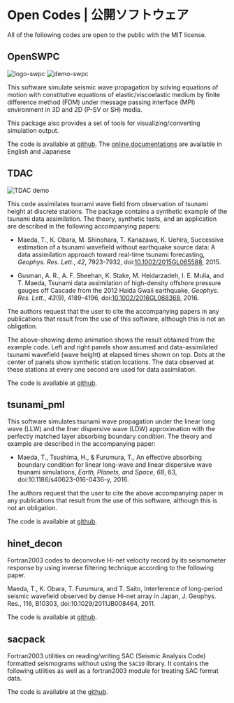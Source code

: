 # Open Codes | 公開ソフトウェア

All of the following codes are open to the public with the MIT license. 

## OpenSWPC

![logo-swpc](https://github.com/tktmyd/OpenSWPC/raw/master/doc/md/fig/logo_h.png)
![demo-swpc](https://www.st.hirosaki-u.ac.jp/~tktmyd/dw/lib/exe/fetch.php/en/codes/swpc-demo.gif)

This software simulate seismic wave propagation by
solving equations of motion with constitutive equations of elastic/viscoelastic
medium by finite difference method (FDM) under message passing interface (MPI)
environment in 3D and 2D (P-SV or SH) media.

This package also provides a set of tools for visualizing/converting simulation
output.

The code is available at [github](https://github.com/tktmyd/OpenSWPC/). The [online documentations](https://OpenSWPC.github.io/) are available in English and Japanese


## TDAC

![TDAC demo](https://raw.githubusercontent.com/tktmyd/tdac/master/out/tdac_demo.gif)

This code assimilates tsunami wave field from observation of tsunami height at discrete stations. The package contains a synthetic example of the tsunami data assimilation. The theory, synthetic tests, and an application are described in the following accompanying papers:

* Maeda, T., K. Obara, M. Shinohara, T. Kanazawa, K. Uehira,
Successive estimation of a tsunami wavefield without earthquake source data: A data assimilation approach toward real-time tsunami forecasting,
_Geophys. Res. Lett._, _42_, 7923-7932, doi:[10.1002/2015GL065588](http://doi.org/10.1002/2015GL065588), 2015.

* Gusman, A. R., A. F. Sheehan, K. Stake, M. Heidarzadeh, I. E. Mulia, and T. Maeda,
Tsunami data assimilation of high-density offshore pressure gauges off Cascade from the 2012 Haida Gwaii earthquake,
_Geophys. Res. Lett._, _43_(9), 4189-4196, doi:[10.1002/2016GL068368](http://doi.org/10.1002/2016GL068368), 2016.

The authors request that the user to cite the accompanying papers in any publications that result from the use of this software, although this is not an obligation.

The above-showing demo animation shows the result obtained from the example code. Left and right panels show assumed and data-assimilated tsunami wavefield (wave height) at elapsed times shown on top. Dots at the center of panels show synthetic station locations. The data observed at these stations at every one second are used for data assimilation.


The code is available at [github](https://github.com/tktmyd/tdac/).

## tsunami_pml

This software simulates tsunami wave propagation under the linear long wave (LLW) and the liner dispersive wave (LDW) approximation with the perfectly matched layer absorbing boundary condition. The theory and example are described in the accompanying paper:

* Maeda, T., Tsushima, H., & Furumura, T., An effective absorbing boundary condition for linear long-wave and linear dispersive wave tsunami simulations, _Earth, Planets, and Space_, _68_, 63, doi:10.1186/s40623-016-0436-y, 2016.

The authors request that the user to cite the above accompanying paper in any publications that result from the use of this software, although this is not an obligation.

The code is available at [github](https://github.com/tktmyd/tsunami_pml/).



## hinet_decon

Fortran2003 codes to deconvolve Hi-net velocity record by its seismometer response by using inverse filtering technique according to the following paper.

Maeda, T., K. Obara, T. Furumura, and T. Saito, Interference of long-period seismic wavefield observed by dense Hi-net array in Japan, J. Geophys. Res., 116, B10303, doi:10.1029/2011JB008464, 2011. 

The code is available at [github](https://github.com/tktmyd/hinet_decon).

## sacpack

Fortran2003 utilities on reading/writing SAC (Seismic Analysis Code) formatted seismograms without using the `SACIO` library. It contains the following utilities as well as a fortran2003 module for treating SAC format data.

The code is available at the [github](https://github.com/tktmyd/sacpack/releases).
